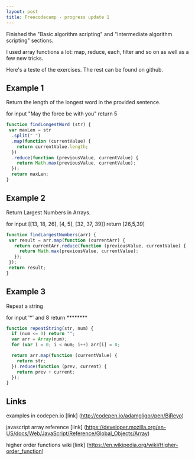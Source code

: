 ```yaml
---
layout: post
title: Freecodecamp - progress update 1
---
```


Finished the "Basic algorithm scripting" and "Intermediate algorithm scripting" sections.

I used array functions a lot: map, reduce, each, filter and so on as well as a few new tricks.

Here's a teste of the exercises. The rest can be found on github.

## Example 1

Return the length of the longest word in the provided sentence.

for input "May the force be with you"  return 5

```javascript
function findLongestWord (str) {
 var maxLen = str
  .split(" ")
  .map(function (currentValue) {
    return currentValue.length;
  })
  .reduce(function (previousValue, currentValue) {
    return Math.max(previousValue, currentValue);
  });
  return maxLen;
}
```

## Example 2

Return Largest Numbers in Arrays.

for input [[13, 18, 26], [4, 5], [32,  37, 39]]  return [26,5,39]

```javascript
function findLargestNumbers(arr) {
 var result = arr.map(function (currentArr) {
   return currentArr.reduce(function (previousValue, currentValue) {
     return Math.max(previousValue, currentValue);
   });
 });
 return result;
}
```

## Example 3

Repeat a string

for input '\*' and 8  return ********

```javascript
function repeatString(str, num) {
  if (num <= 0) return "";
  var arr = Array(num);
  for (var i = 0; i < num; i++) arr[i] = 0;

  return arr.map(function (currentValue) {
    return str;
  }).reduce(function (prev, current) {
    return prev + current;
  });  
}
```
 

## Links

examples in codepen.io [link] (http://codepen.io/adamgligor/pen/BjReyo)

javascript array reference [link] (https://developer.mozilla.org/en-US/docs/Web/JavaScript/Reference/Global_Objects/Array)

higher order functions wiki [link] (https://en.wikipedia.org/wiki/Higher-order_function)
